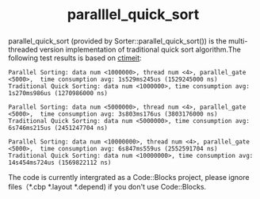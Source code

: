 # <p style="text-align: center;">paralllel\_quick_sort</P>

parallel\_quick_sort (provided by Sorter::parallel_quick_sort()) is the multi\-threaded version implementation of traditional quick sort algorithm.The following test results is based on  [ctimeit](https://github.com/stephen-wang/ctimeit):<br> 

```
Parallel Sorting: data num <1000000>, thread num <4>, parallel_gate <5000>,  time consumption avg: 1s529ms245us (1529245000 ns)
Traditional Quick Sorting: data num <1000000>, time consumption avg: 1s270ms986us (1270986000 ns)

Parallel Sorting: data num <5000000>, thread num <4>, parallel_gate <5000>,  time consumption avg: 3s803ms176us (3803176000 ns)
Traditional Quick Sorting: data num <5000000>, time consumption avg: 6s746ms215us (2451247704 ns)

Parallel Sorting: data num <10000000>, thread num <4>, parallel_gate <5000>,  time consumption avg: 6s847ms559us (2552591704 ns)
Traditional Quick Sorting: data num <10000000>, time consumption avg: 14s454ms724us (1569822112 ns)
```
The code is currently intergrated as a Code::Blocks project, please ignore files（\*.cbp \*.layout \*.depend) if you don't use Code::Blocks.  
